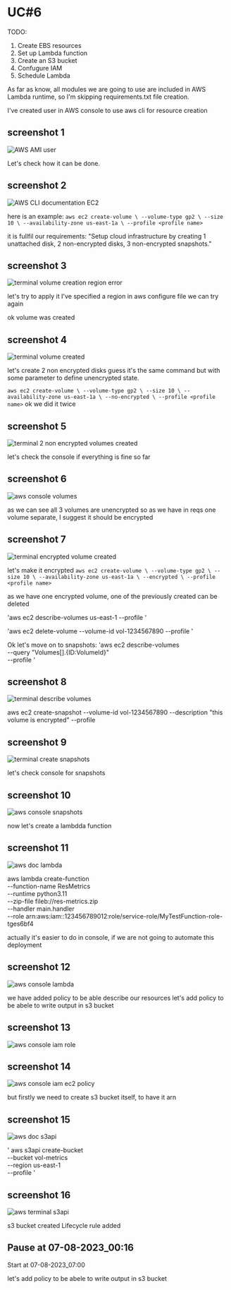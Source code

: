 # UC#6

TODO:
1. Create EBS resources
2. Set up Lambda function
3. Create an S3 bucket
4. Confugure IAM
5. Schedule Lambda

As far as know, all modules we are going to use are included in AWS Lambda runtime, so I'm skipping requirements.txt file creation.

I've created user in AWS console to use aws cli for resource creation

## screenshot 1
![AWS AMI user](./screenshots/screenshot1.png)

Let's check how it can be done.
## screenshot 2
![AWS CLI documentation EC2](./screenshots/screenshot2.png)

here is an example:
`aws ec2 create-volume \
    --volume-type gp2 \
    --size 10 \
    --availability-zone us-east-1a \
    --profile <profile name>`

it is fullfil our requirements:
"Setup cloud infrastructure by creating 1 unattached disk, 2 non-encrypted disks, 3 non-encrypted snapshots."
## screenshot 3
![terminal volume creation region error](./screenshots/screenshot3.png)

let's try to apply it
I've specified a region in aws configure file
we can try again

ok volume was created
## screenshot 4
![terminal volume created](./screenshots/screenshot4.png)

let's create 2 non encrypted disks
guess it's the same command but with some parameter to define unencrypted state.

`
aws ec2 create-volume \
    --volume-type gp2 \
    --size 10 \
    --availability-zone us-east-1a \
	--no-encrypted \
    --profile <profile name>
`
ok we did it twice
## screenshot 5
![terminal 2 non encrypted volumes created](./screenshots/screenshot5.png)

let's check the console if everything is fine so far
## screenshot 6
![aws console volumes](./screenshots/screenshot6.png)

as we can see all 3 volumes are unencrypted
so as we have in reqs one volume separate, I suggest it should be encrypted

## screenshot 7
![terminal encrypted volume created](./screenshots/screenshot7.png)

let's make it encrypted
`aws ec2 create-volume \
    --volume-type gp2 \
    --size 10 \
    --availability-zone us-east-1a \
	--encrypted \
    --profile <profile name>`

as we have one encrypted volume, one of the previously created can be deleted

'aws ec2 describe-volumes us-east-1 --profile <profile name>'

'aws ec2 delete-volume --volume-id vol-1234567890 --profile <profile name>'

Ok let's move on to snapshots:
'aws ec2 describe-volumes \
    --query "Volumes[].{ID:VolumeId}" \
    --profile <profile name>'

## screenshot 8
![terminal describe volumes](./screenshots/screenshot8.png)


aws ec2 create-snapshot --volume-id vol-1234567890 --description "this volume is encrypted" --profile <profile name>
## screenshot 9
![terminal create snapshots](./screenshots/screenshot9.png)

let's check console for snapshots
## screenshot 10
![aws console snapshots](./screenshots/screenshot10.png)


now let's create a lambdda function

## screenshot 11
![aws doc lambda](./screenshots/screenshot11.png)

aws lambda create-function \
    --function-name ResMetrics \
    --runtime python3.11 \
    --zip-file fileb://res-metrics.zip \
    --handler main.handler \
    --role arn:aws:iam::123456789012:role/service-role/MyTestFunction-role-tges6bf4

 actually it's easier to do in console, if we are not going to automate this deployment

## screenshot 12
![aws console lambda](./screenshots/screenshot12.png)

 we have added policy to be able describe our resources
 let's add policy to be abele to write output in s3 bucket
## screenshot 13
![aws console iam role](./screenshots/screenshot13.png)

## screenshot 14
![aws console iam ec2 policy](./screenshots/screenshot14.png)

 but firstly we need to create s3 bucket itself, to have it arn

## screenshot 15
![aws doc s3api](./screenshots/screenshot15.png)

' aws s3api create-bucket \
    --bucket vol-metrics \
    --region us-east-1 \
    --profile <profile name>'

## screenshot 16
![aws terminal s3api](./screenshots/screenshot16.png)

s3 bucket created
Lifecycle rule added

Pause at 07-08-2023_00:16 
--------------------------------------
Start at 07-08-2023_07:00

let's add policy to be abele to write output in s3 bucket